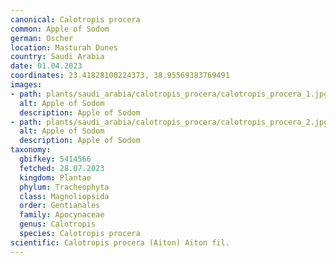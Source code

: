 ```yaml
---
canonical: Calotropis procera
common: Apple of Sodom
german: Oscher
location: Masturah Dunes
country: Saudi Arabia
date: 01.04.2023
coordinates: 23.41828100224373, 38.95569383769491
images:
- path: plants/saudi_arabia/calotropis_procera/calotropis_procera_1.jpg
  alt: Apple of Sodom
  description: Apple of Sodom
- path: plants/saudi_arabia/calotropis_procera/calotropis_procera_2.jpg
  alt: Apple of Sodom
  description: Apple of Sodom
taxonomy:
  gbifkey: 5414566
  fetched: 28.07.2023
  kingdom: Plantae
  phylum: Tracheophyta
  class: Magnoliopsida
  order: Gentianales
  family: Apocynaceae
  genus: Calotropis
  species: Calotropis procera
scientific: Calotropis procera (Aiton) Aiton fil.
---
```


